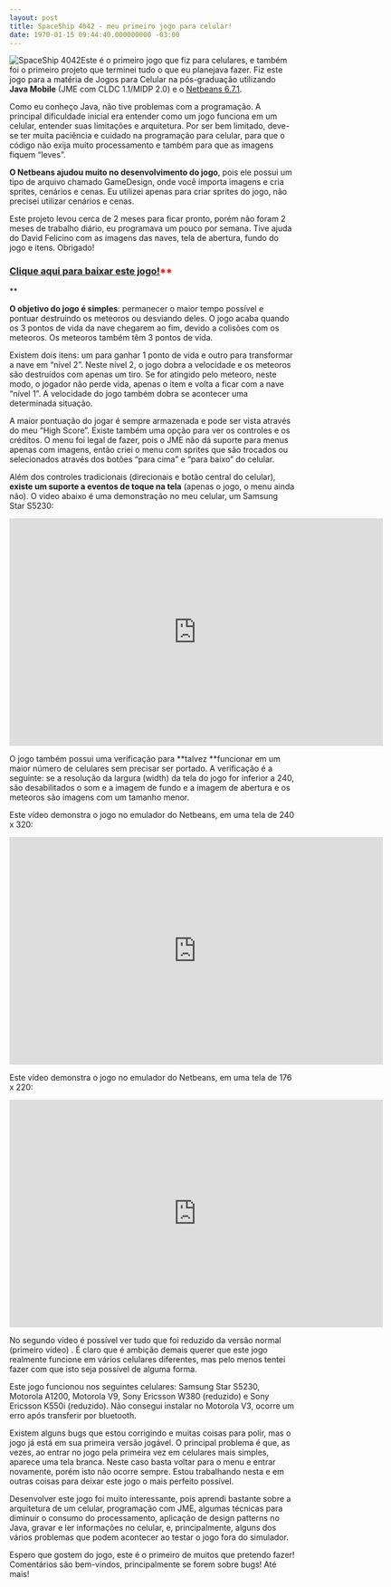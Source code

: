 ```yaml
---
layout: post
title: SpaceShip 4042 - meu primeiro jogo para celular!
date: 1970-01-15 09:44:40.000000000 -03:00
---
```


![SpaceShip 4042](http://gamedeveloper.com.br/blog/wp-content/uploads/2009/10/splash01.png "SpaceShip 4042")Este é o primeiro jogo que fiz para celulares, e também foi o primeiro projeto que terminei tudo o que eu planejava fazer. Fiz este jogo para a matéria de Jogos para Celular na pós-graduação utilizando **Java Mobile** (JME com CLDC 1.1/MIDP 2.0) e o [Netbeans 6.7.1](http://www.netbeans.org/downloads/index.html "Netbeans").

Como eu conheço Java, não tive problemas com a programação. A principal dificuldade inicial era entender como um jogo funciona em um celular, entender suas limitações e arquitetura. Por ser bem limitado, deve-se ter muita paciência e cuidado na programação para celular, para que o código não exija muito processamento e também para que as imagens fiquem “leves”.

**O Netbeans ajudou muito no desenvolvimento do jogo**, pois ele possui um tipo de arquivo chamado GameDesign, onde você importa imagens e cria sprites, cenários e cenas. Eu utilizei apenas para criar sprites do jogo, não precisei utilizar cenários e cenas.

Este projeto levou cerca de 2 meses para ficar pronto, porém não foram 2 meses de trabalho diário, eu programava um pouco por semana. Tive ajuda do David Felicino com as imagens das naves, tela de abertura, fundo do jogo e itens. Obrigado!

### <span style="color: #ff0000;">[**Clique aqui para baixar este jogo!**](http://www.gamedeveloper.com.br/cicanci/games/SpaceShip4042_20091012.zip "SpaceShip 4042")</span><span style="color: #ff0000;">**  
**</span>

**O objetivo do jogo é simples**: permanecer o maior tempo possível e pontuar destruindo os meteoros ou desviando deles. O jogo acaba quando os 3 pontos de vida da nave chegarem ao fim, devido a colisões com os meteoros. Os meteoros também têm 3 pontos de vida.

Existem dois itens: um para ganhar 1 ponto de vida e outro para transformar a nave em “nível 2”. Neste nível 2, o jogo dobra a velocidade e os meteoros são destruídos com apenas um tiro. Se for atingido pelo meteoro, neste modo, o jogador não perde vida, apenas o item e volta a ficar com a nave “nível 1”. A velocidade do jogo também dobra se acontecer uma determinada situação.

A maior pontuação do jogar é sempre armazenada e pode ser vista através do meu “High Score”. Existe também uma opção para ver os controles e os créditos. O menu foi legal de fazer, pois o JME não dá suporte para menus apenas com imagens, então criei o menu com sprites que são trocados ou selecionados através dos botões “para cima” e “para baixo” do celular.

Além dos controles tradicionais (direcionais e botão central do celular), **existe um suporte a eventos de toque na tela** (apenas o jogo, o menu ainda não). O video abaixo é uma demonstração no meu celular, um Samsung Star S5230:

<span class="embed-youtube" style="text-align:center; display: block;"><iframe allowfullscreen="true" class="youtube-player" frameborder="0" height="402" src="http://www.youtube.com/embed/oikX6uWwwxs?version=3&rel=1&fs=1&autohide=2&showsearch=0&showinfo=1&iv_load_policy=1&wmode=transparent" type="text/html" width="660"></iframe></span>

O jogo também possui uma verificação para **talvez **funcionar em um maior número de celulares sem precisar ser portado. A verificação é a seguinte: se a resolução da largura (width) da tela do jogo for inferior a 240, são desabilitados o som e a imagem de fundo e a imagem de abertura e os meteoros são imagens com um tamanho menor.

Este vídeo demonstra o jogo no emulador do Netbeans, em uma tela de 240 x 320:

<span class="embed-youtube" style="text-align:center; display: block;"><iframe allowfullscreen="true" class="youtube-player" frameborder="0" height="402" src="http://www.youtube.com/embed/4Il01HFR_Ts?version=3&rel=1&fs=1&autohide=2&showsearch=0&showinfo=1&iv_load_policy=1&wmode=transparent" type="text/html" width="660"></iframe></span>

Este vídeo demonstra o jogo no emulador do Netbeans, em uma tela de 176 x 220:

<span class="embed-youtube" style="text-align:center; display: block;"><iframe allowfullscreen="true" class="youtube-player" frameborder="0" height="402" src="http://www.youtube.com/embed/5zd-GqKcj3U?version=3&rel=1&fs=1&autohide=2&showsearch=0&showinfo=1&iv_load_policy=1&wmode=transparent" type="text/html" width="660"></iframe></span>

No segundo vídeo é possível ver tudo que foi reduzido da versão normal (primeiro vídeo) . É claro que é ambição demais querer que este jogo realmente funcione em vários celulares diferentes, mas pelo menos tentei fazer com que isto seja possível de alguma forma.

Este jogo funcionou nos seguintes celulares: Samsung Star S5230, Motorola A1200, Motorola V9, Sony Ericsson W380 (reduzido) e Sony Ericsson K550i (reduzido). Não consegui instalar no Motorola V3, ocorre um erro após transferir por bluetooth.

Existem alguns bugs que estou corrigindo e muitas coisas para polir, mas o jogo já está em sua primeira versão jogável. O principal problema é que, as vezes, ao entrar no jogo pela primeira vez em celulares mais simples, aparece uma tela branca. Neste caso basta voltar para o menu e entrar novamente, porém isto não ocorre sempre. Estou trabalhando nesta e em outras coisas para deixar este jogo o mais perfeito possível.

Desenvolver este jogo foi muito interessante, pois aprendi bastante sobre a arquitetura de um celular, programação com JME, algumas técnicas para diminuir o consumo do processamento, aplicação de design patterns no Java, gravar e ler informações no celular, e, principalmente, alguns dos vários problemas que podem acontecer ao testar o jogo fora do simulador.

Espero que gostem do jogo, este é o primeiro de muitos que pretendo fazer! Comentários são bem-vindos, principalmente se forem sobre bugs! Até mais!


